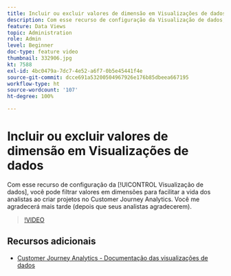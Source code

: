 ```yaml
---
title: Incluir ou excluir valores de dimensão em Visualizações de dados
description: Com esse recurso de configuração da Visualização de dados, você pode filtrar valores em dimensões para facilitar a vida dos analistas ao criar projetos no Customer Journey Analytics. Você me agradecerá mais tarde (depois que seus analistas agradecerem).
feature: Data Views
topic: Administration
role: Admin
level: Beginner
doc-type: feature video
thumbnail: 332906.jpg
kt: 7588
exl-id: 4bc0479a-7dc7-4e52-a6f7-0b5e45441f4e
source-git-commit: dcce691a53200504967926e176b85dbeea667195
workflow-type: ht
source-wordcount: '107'
ht-degree: 100%

---
```


# Incluir ou excluir valores de dimensão em Visualizações de dados

Com esse recurso de configuração da [!UICONTROL Visualização de dados], você pode filtrar valores em dimensões para facilitar a vida dos analistas ao criar projetos no Customer Journey Analytics. Você me agradecerá mais tarde (depois que seus analistas agradecerem).

>[!VIDEO](https://video.tv.adobe.com/v/332906/?quality=12&learn=on)

## Recursos adicionais

* [Customer Journey Analytics - Documentação das visualizações de dados](https://experienceleague.adobe.com/docs/analytics-platform/using/cja-dataviews/create-dataview.html?lang=pt-BR)
